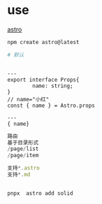 # use

[astro](https://astro.build/  )

```bash
npm create astro@latest

# 默认

```

```astro

---
export interface Props{
        name: string;
}
// name="小红"
const { name } = Astro.props 

---
{ name}

```

```js
路由
基于目录形式
/page/list
/page/item

支持*.astro
支持*.md
```

```jsx

pnpx  astro add solid
 
```